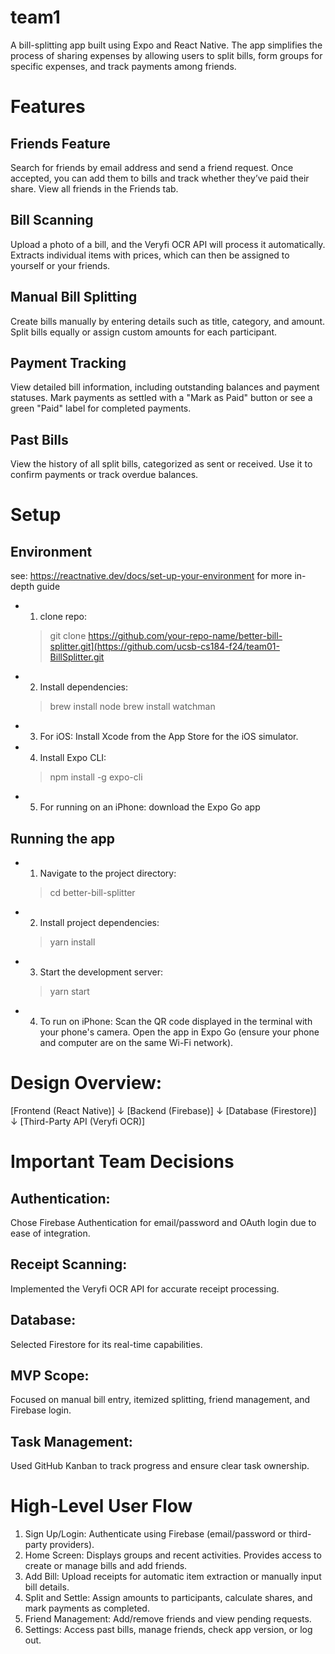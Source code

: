 # team1
A bill-splitting app built using Expo and React Native. The app simplifies the process of sharing expenses by allowing users to split bills, form groups for specific expenses, and track payments among friends.

# Features
## Friends Feature
Search for friends by email address and send a friend request. Once accepted, you can add them to bills and track whether they’ve paid their share. View all friends in the Friends tab.
## Bill Scanning
Upload a photo of a bill, and the Veryfi OCR API will process it automatically. Extracts individual items with prices, which can then be assigned to yourself or your friends.
## Manual Bill Splitting
Create bills manually by entering details such as title, category, and amount. Split bills equally or assign custom amounts for each participant.
## Payment Tracking
View detailed bill information, including outstanding balances and payment statuses. Mark payments as settled with a "Mark as Paid" button or see a green "Paid" label for completed payments.
## Past Bills
View the history of all split bills, categorized as sent or received. Use it to confirm payments or track overdue balances.

# Setup 
## Environment
see: https://reactnative.dev/docs/set-up-your-environment for more in-depth guide
* 1. clone repo:
  > git clone https://github.com/your-repo-name/better-bill-splitter.git](https://github.com/ucsb-cs184-f24/team01-BillSplitter.git
* 2. Install dependencies:
  > brew install node
  > brew install watchman
* 3. For iOS: Install Xcode from the App Store for the iOS simulator.
* 4. Install Expo CLI:
  > npm install -g expo-cli
* 5. For running on an iPhone: download the Expo Go app
## Running the app
* 1. Navigate to the project directory:
  > cd better-bill-splitter
* 2. Install project dependencies:
  > yarn install 
* 3. Start the development server:
  > yarn start
* 4. To run on iPhone: Scan the QR code displayed in the terminal with your phone's camera. Open the app in Expo Go (ensure your phone and computer are on the same Wi-Fi network).

# Design Overview:
[Frontend (React Native)]
        ↓
[Backend (Firebase)]
        ↓
[Database (Firestore)]
        ↓
[Third-Party API (Veryfi OCR)]

# Important Team Decisions
## Authentication: 
Chose Firebase Authentication for email/password and OAuth login due to ease of integration.
## Receipt Scanning: 
Implemented the Veryfi OCR API for accurate receipt processing.
## Database: 
Selected Firestore for its real-time capabilities.
## MVP Scope: 
Focused on manual bill entry, itemized splitting, friend management, and Firebase login.
## Task Management: 
Used GitHub Kanban to track progress and ensure clear task ownership.

# High-Level User Flow
1. Sign Up/Login: Authenticate using Firebase (email/password or third-party providers).
2. Home Screen: Displays groups and recent activities. Provides access to create or manage bills and add friends.
3. Add Bill: Upload receipts for automatic item extraction or manually input bill details.
4. Split and Settle: Assign amounts to participants, calculate shares, and mark payments as completed.
5. Friend Management: Add/remove friends and view pending requests.
6. Settings: Access past bills, manage friends, check app version, or log out.
